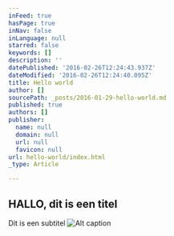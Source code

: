 ```yaml
---
inFeed: true
hasPage: true
inNav: false
inLanguage: null
starred: false
keywords: []
description: ''
datePublished: '2016-02-26T12:24:43.937Z'
dateModified: '2016-02-26T12:24:40.095Z'
title: Hello world
author: []
sourcePath: _posts/2016-01-29-hello-world.md
published: true
authors: []
publisher:
  name: null
  domain: null
  url: null
  favicon: null
url: hello-world/index.html
_type: Article

---
```

## HALLO, dit is een titel

Dit is een subtitel
![Alt caption](https://s3-us-west-2.amazonaws.com/the-grid-img/p/8c573599b53601ebe9cae723cab6ba68786060a8.jpg)